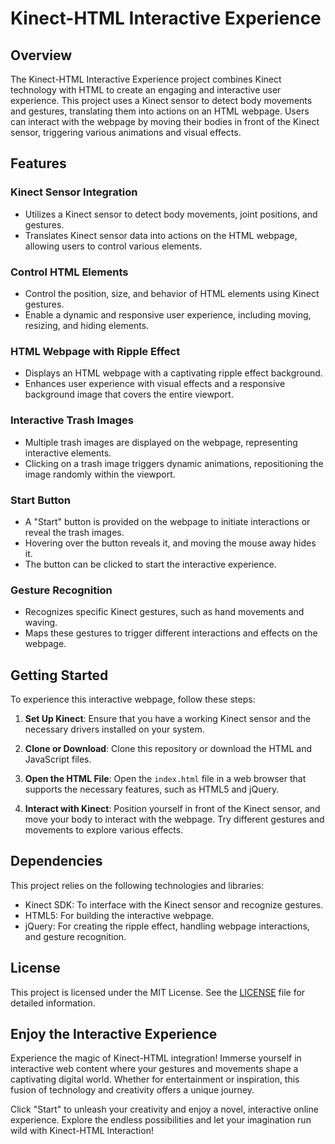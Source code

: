# Kinect-HTML Interactive Experience

## Overview

The Kinect-HTML Interactive Experience project combines Kinect technology with HTML to create an engaging and interactive user experience. This project uses a Kinect sensor to detect body movements and gestures, translating them into actions on an HTML webpage. Users can interact with the webpage by moving their bodies in front of the Kinect sensor, triggering various animations and visual effects.

## Features

### Kinect Sensor Integration

- Utilizes a Kinect sensor to detect body movements, joint positions, and gestures.
- Translates Kinect sensor data into actions on the HTML webpage, allowing users to control various elements.

### Control HTML Elements

- Control the position, size, and behavior of HTML elements using Kinect gestures.
- Enable a dynamic and responsive user experience, including moving, resizing, and hiding elements.

### HTML Webpage with Ripple Effect

- Displays an HTML webpage with a captivating ripple effect background.
- Enhances user experience with visual effects and a responsive background image that covers the entire viewport.

### Interactive Trash Images

- Multiple trash images are displayed on the webpage, representing interactive elements.
- Clicking on a trash image triggers dynamic animations, repositioning the image randomly within the viewport.

### Start Button

- A "Start" button is provided on the webpage to initiate interactions or reveal the trash images.
- Hovering over the button reveals it, and moving the mouse away hides it.
- The button can be clicked to start the interactive experience.

### Gesture Recognition

- Recognizes specific Kinect gestures, such as hand movements and waving.
- Maps these gestures to trigger different interactions and effects on the webpage.

## Getting Started

To experience this interactive webpage, follow these steps:

1. **Set Up Kinect**: Ensure that you have a working Kinect sensor and the necessary drivers installed on your system.

2. **Clone or Download**: Clone this repository or download the HTML and JavaScript files.

3. **Open the HTML File**: Open the `index.html` file in a web browser that supports the necessary features, such as HTML5 and jQuery.

4. **Interact with Kinect**: Position yourself in front of the Kinect sensor, and move your body to interact with the webpage. Try different gestures and movements to explore various effects.

## Dependencies

This project relies on the following technologies and libraries:

- Kinect SDK: To interface with the Kinect sensor and recognize gestures.
- HTML5: For building the interactive webpage.
- jQuery: For creating the ripple effect, handling webpage interactions, and gesture recognition.

## License

This project is licensed under the MIT License. See the [LICENSE](LICENSE) file for detailed information.

## Enjoy the Interactive Experience

Experience the magic of Kinect-HTML integration! Immerse yourself in interactive web content where your gestures and movements shape a captivating digital world. Whether for entertainment or inspiration, this fusion of technology and creativity offers a unique journey.

Click "Start" to unleash your creativity and enjoy a novel, interactive online experience. Explore the endless possibilities and let your imagination run wild with Kinect-HTML Interaction!
